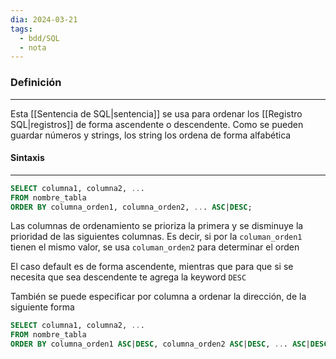 ```yaml
---
dia: 2024-03-21
tags:
  - bdd/SQL
  - nota
---
```

### Definición
---
Esta [[Sentencia de SQL|sentencia]] se usa para ordenar los [[Registro SQL|registros]] de forma ascendente o descendente. Como se pueden guardar números y strings, los string los ordena de forma alfabética

#### Sintaxis
---
```SQL 
SELECT columna1, columna2, ...
FROM nombre_tabla
ORDER BY columna_orden1, columna_orden2, ... ASC|DESC;
```

Las columnas de ordenamiento se prioriza la primera y se disminuye la prioridad de las siguientes columnas. Es decir, si por la `columan_orden1` tienen el mismo valor, se usa `columan_orden2` para determinar el orden 

El caso default es de forma ascendente, mientras que para que si se necesita que sea descendente te agrega la keyword `DESC` 

También se puede especificar por columna a ordenar la dirección, de la siguiente forma

```SQL 
SELECT columna1, columna2, ...
FROM nombre_tabla
ORDER BY columna_orden1 ASC|DESC, columna_orden2 ASC|DESC, ... ASC|DESC;
```
